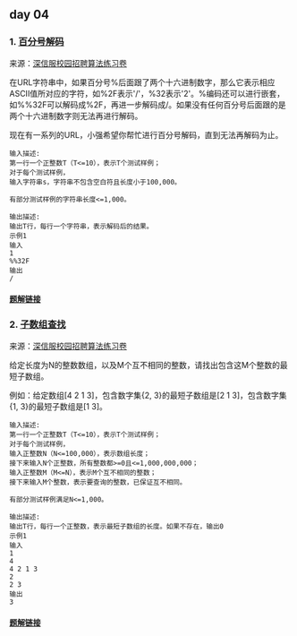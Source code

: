 ## day 04 

### 1. [百分号解码](<https://www.nowcoder.com/questionTerminal/79c892f6001b49d5a0680716e6f4f14d>)
来源：[深信服校园招聘算法练习卷](<https://www.nowcoder.com/test/23358504/summary>)

在URL字符串中，如果百分号%后面跟了两个十六进制数字，那么它表示相应ASCII值所对应的字符，如%2F表示'/'，%32表示'2'。%编码还可以进行嵌套，如%%32F可以解码成%2F，再进一步解码成/。如果没有任何百分号后面跟的是两个十六进制数字则无法再进行解码。

现在有一系列的URL，小强希望你帮忙进行百分号解码，直到无法再解码为止。

```
输入描述:
第一行一个正整数T（T<=10），表示T个测试样例；
对于每个测试样例，
输入字符串s，字符串不包含空白符且长度小于100,000。

有部分测试样例的字符串长度<=1,000。

输出描述:
输出T行，每行一个字符串，表示解码后的结果。
示例1
输入
1
%%32F
输出
/
```

#### [题解链接](./solution_1.md)

### 2. [子数组查找](<https://www.nowcoder.com/questionTerminal/4406e29ed847446e9745d75f43fad3fe>)

来源：[深信服校园招聘算法练习卷](<https://www.nowcoder.com/test/23358504/summary>)

给定长度为N的整数数组，以及M个互不相同的整数，请找出包含这M个整数的最短子数组。

例如：给定数组[4 2 1 3]，包含数字集{2, 3}的最短子数组是[2 1 3]，包含数字集{1, 3}的最短子数组是[1 3]。

```
输入描述:
第一行一个正整数T（T<=10），表示T个测试样例；
对于每个测试样例，
输入正整数N（N<=100,000），表示数组长度；
接下来输入N个正整数，所有整数都>=0且<=1,000,000,000；
输入正整数M（M<=N），表示M个互不相同的整数；
接下来输入M个整数，表示要查询的整数，已保证互不相同。

有部分测试样例满足N<=1,000。

输出描述:
输出T行，每行一个正整数，表示最短子数组的长度。如果不存在，输出0
示例1
输入
1
4
4 2 1 3
2
2 3
输出
3
```

#### [题解链接](./solution_2.md)